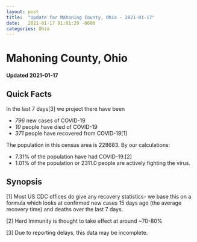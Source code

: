 ```yaml
---
layout: post
title:  "Update for Mahoning County, Ohio - 2021-01-17"
date:   2021-01-17 01:01:29 -0600
categories: Ohio
---
```


# Mahoning County, Ohio
#### Updated 2021-01-17

## Quick Facts

In the last 7 days[3] we project there have been
- *796* new cases of COVID-19
- *10* people have died of COVID-19
- *371* people have recovered from COVID-19[1]

The population in this census area is 228683. By our calculations:
- 7.31% of the population have had COVID-19.[2]
- 1.01% of the population or 2311.0 people are actively fighting the virus.

## Synopsis




[1] Most US CDC offices do give any recovery statistics- we base this on a formula which looks at confirmed new cases
15 days ago (the average recovery time) and deaths over the last 7 days.

[2] Herd Immunity is thought to take effect at around ~70-80%

[3] Due to reporting delays, this data may be incomplete.
 
    